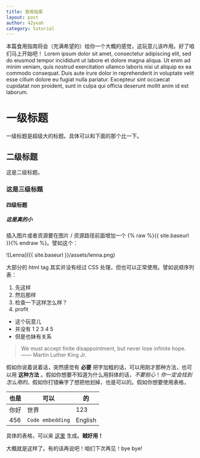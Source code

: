 ```yaml
---
title: 食用指南
layout: post
author: 42yeah
category: tutorial
---
```


本篇食用指南将会（充满希望的）给你一个大概的感觉，这玩意儿该咋用。好了咱们马上开始吧！ Lorem ipsum dolor sit amet, consectetur adipiscing elit, sed do eiusmod tempor incididunt ut labore et dolore magna aliqua. Ut enim ad minim veniam, quis nostrud exercitation ullamco laboris nisi ut aliquip ex ea commodo consequat. Duis aute irure dolor in reprehenderit in voluptate velit esse cillum dolore eu fugiat nulla pariatur. Excepteur sint occaecat cupidatat non proident, sunt in culpa qui officia deserunt mollit anim id est laborum.

# 一级标题

一级标题是超级大的标题。具体可以和下面的那个比一下。

## 二级标题

这是二级标题。

### 这是三级标题

#### 四级标题

##### 这是真的小

插入图片或者资源要在图片 / 资源路径前面增加一个 {% raw %}{{ site.baseurl }}{% endraw %}。譬如这个：

![Lenna]({{ site.baseurl }}/assets/lenna.png)

大部分的 html tag 其实并没有经过 CSS 处理，但也可以正常使用。譬如说顺序列表：

1. 先这样
2. 然后那样
3. 检查一下这样怎么样？
4. profit

- 这个玩意儿
- 并没有 1 2 3 4 5
- 但是也妹有关系

> We must accept finite disappointment, but never lose infinite hope. —— Martin Luther King Jr.

假如你说着说着话，突然感觉有 __必要__ 把字加粗的话，可以用刚才那种方法，也可以用 **这种方法** 。假如你想要不知道为什么用斜体的话，_不要担心_！*你一定会找到怎么用的*。假如你打错~~紫~~字了想把他划掉，也是可以的。假如你想要使用表格，

| 也是   | 可以    | 的   |
|--------|---------|------|
| 你好   | 世界    | 123 |
| 456  | `Code embedding` | English |

具体的表格，可以来 [这里](https://www.tablesgenerator.com/markdown_tables) 生成。__贼好用！__

大概就是这样了。有的话再说吧！咱们下次再见！bye bye!
